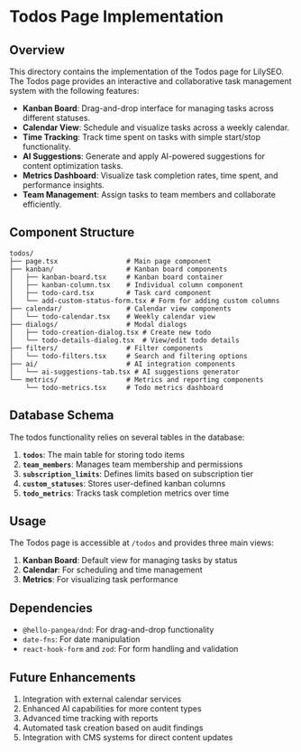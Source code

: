 # Todos Page Implementation

## Overview

This directory contains the implementation of the Todos page for LilySEO. The Todos page provides an interactive and collaborative task management system with the following features:

- **Kanban Board**: Drag-and-drop interface for managing tasks across different statuses.
- **Calendar View**: Schedule and visualize tasks across a weekly calendar.
- **Time Tracking**: Track time spent on tasks with simple start/stop functionality.
- **AI Suggestions**: Generate and apply AI-powered suggestions for content optimization tasks.
- **Metrics Dashboard**: Visualize task completion rates, time spent, and performance insights.
- **Team Management**: Assign tasks to team members and collaborate efficiently.

## Component Structure

```
todos/
├── page.tsx                 # Main page component
├── kanban/                  # Kanban board components
│   ├── kanban-board.tsx     # Kanban board container
│   ├── kanban-column.tsx    # Individual column component
│   ├── todo-card.tsx        # Task card component
│   └── add-custom-status-form.tsx # Form for adding custom columns
├── calendar/                # Calendar view components
│   └── todo-calendar.tsx    # Weekly calendar view
├── dialogs/                 # Modal dialogs
│   ├── todo-creation-dialog.tsx # Create new todo
│   └── todo-details-dialog.tsx  # View/edit todo details
├── filters/                 # Filter components
│   └── todo-filters.tsx     # Search and filtering options
├── ai/                      # AI integration components
│   └── ai-suggestions-tab.tsx # AI suggestions generator
└── metrics/                 # Metrics and reporting components
    └── todo-metrics.tsx     # Todo metrics dashboard
```

## Database Schema

The todos functionality relies on several tables in the database:

1. **`todos`**: The main table for storing todo items
2. **`team_members`**: Manages team membership and permissions
3. **`subscription_limits`**: Defines limits based on subscription tier
4. **`custom_statuses`**: Stores user-defined kanban columns
5. **`todo_metrics`**: Tracks task completion metrics over time

## Usage

The Todos page is accessible at `/todos` and provides three main views:

1. **Kanban Board**: Default view for managing tasks by status
2. **Calendar**: For scheduling and time management
3. **Metrics**: For visualizing task performance

## Dependencies

- `@hello-pangea/dnd`: For drag-and-drop functionality
- `date-fns`: For date manipulation
- `react-hook-form` and `zod`: For form handling and validation

## Future Enhancements

1. Integration with external calendar services
2. Enhanced AI capabilities for more content types
3. Advanced time tracking with reports
4. Automated task creation based on audit findings
5. Integration with CMS systems for direct content updates 